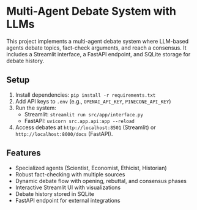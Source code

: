 
# Multi-Agent Debate System with LLMs

This project implements a multi-agent debate system where LLM-based agents debate topics, fact-check arguments, and reach a consensus. It includes a Streamlit interface, a FastAPI endpoint, and SQLite storage for debate history.

## Setup

1. Install dependencies: `pip install -r requirements.txt`
2. Add API keys to `.env` (e.g., `OPENAI_API_KEY`, `PINECONE_API_KEY`)
3. Run the system:
   - Streamlit: `streamlit run src/app/interface.py`
   - FastAPI: `uvicorn src.app.api:app --reload`
4. Access debates at `http://localhost:8501` (Streamlit) or `http://localhost:8000/docs` (FastAPI).

## Features

- Specialized agents (Scientist, Economist, Ethicist, Historian)
- Robust fact-checking with multiple sources
- Dynamic debate flow with opening, rebuttal, and consensus phases
- Interactive Streamlit UI with visualizations
- Debate history stored in SQLite
- FastAPI endpoint for external integrations

